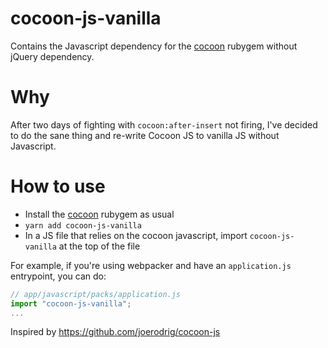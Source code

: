 # cocoon-js-vanilla
Contains the Javascript dependency for the [cocoon](https://github.com/nathanvda/cocoon) rubygem without jQuery dependency. 

# Why
After two days of fighting with `cocoon:after-insert` not firing, I've decided to do the sane thing and re-write Cocoon JS to vanilla JS without Javascript.

# How to use 
- Install the [cocoon] rubygem as usual
- `yarn add cocoon-js-vanilla`
- In a JS file that relies on the cocoon javascript, import `cocoon-js-vanilla` at the top of the file

For example, if you're using webpacker and have an `application.js` entrypoint, you can do:
```js
// app/javascript/packs/application.js
import "cocoon-js-vanilla";
...

```

Inspired by https://github.com/joerodrig/cocoon-js

[cocoon]: https://github.com/nathanvda/cocoon
